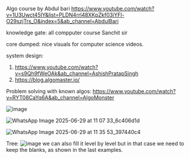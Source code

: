 Algo course by Abdul bari
https://www.youtube.com/watch?v=1U3Uwct45IY&list=PLDN4rrl48XKpZkf03iYFl-O29szjTrs_O&index=5&ab_channel=AbdulBari


knowledge gate: all compputer course
Sanchit sir

core dumped:
nice visuals for computer science videos.

system design:
1. https://www.youtube.com/watch?v=s9Qh9fWeOAk&ab_channel=AshishPratapSingh
2. https://blog.algomaster.io/

Problem solving with known algos:
https://www.youtube.com/watch?v=RYT08CaYq6A&ab_channel=AlgoMonster 

![image](https://github.com/user-attachments/assets/ecb22bbd-cee8-4021-934e-875bb8cdf1e6)

![WhatsApp Image 2025-06-29 at 11 07 33_6c406d1d](https://github.com/user-attachments/assets/b922028e-cee9-40fe-9484-d74bb0ac92bb)

![WhatsApp Image 2025-06-29 at 11 35 53_397440c4](https://github.com/user-attachments/assets/68ccd5ed-4b62-418a-a81f-4154fe46d56d)



Tree:
![image](https://github.com/user-attachments/assets/dae74a34-babf-45ba-ac60-da1c11292cdc)
we can also fill it level by level but in that case we need to keep the blanks, as shown in the last examples.



